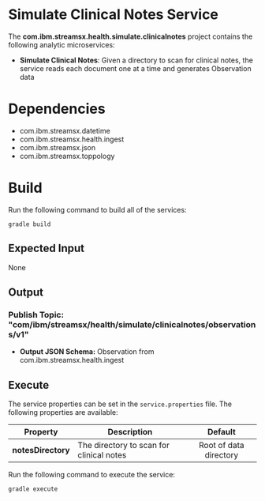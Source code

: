 # Simulate Clinical Notes Service

The **com.ibm.streamsx.health.simulate.clinicalnotes** project contains the following analytic microservices: 

  * **Simulate Clinical Notes**: Given a directory to scan for clinical notes, the service reads each document one at a time and generates Observation data

# Dependencies

  * com.ibm.streamsx.datetime
  * com.ibm.streamsx.health.ingest
  * com.ibm.streamsx.json 
  * com.ibm.streamsx.toppology


# Build

Run the following command to build all of the services: 

`gradle build`


## Expected Input

None

## Output

### Publish Topic: "com/ibm/streamsx/health/simulate/clinicalnotes/observations/v1"

  * **Output JSON Schema:** Observation from com.ibm.streamsx.health.ingest

## Execute

The service properties can be set in the `service.properties` file. The following properties are available:

| Property | Description | Default |
| --- | --- | :---: |
| **notesDirectory** | The directory to scan for clinical notes | Root of data directory |


Run the following command to execute the service:

`gradle execute`


